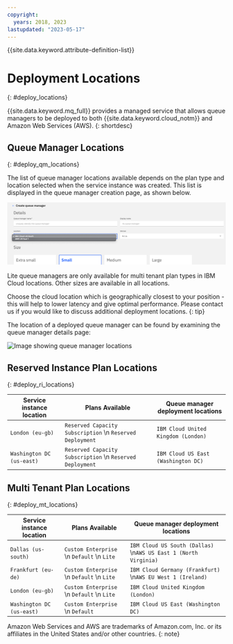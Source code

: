 ```yaml
---
copyright:
  years: 2018, 2023
lastupdated: "2023-05-17"
---
```


{{site.data.keyword.attribute-definition-list}}

# Deployment Locations
{: #deploy_locations}

{{site.data.keyword.mq_full}} provides a managed service that allows queue managers to be deployed to both {{site.data.keyword.cloud_notm}} and Amazon Web Services (AWS).
{: shortdesc}

## Queue Manager Locations
{: #deploy_qm_locations}

The list of queue manager locations available depends on the plan type and location selected when the service instance was created. This list is displayed in the queue manager creation page, as shown below.

![Image showing queue manager locations](../images/mqoc_qm_locations.png)

Lite queue managers are only available for multi tenant plan types in IBM Cloud locations. Other sizes are available in all locations.

Choose the cloud location which is geographically closest to your position -  this will help to lower latency and give optimal performance. Please contact us if you would like to discuss additional deployment locations.
{: tip}

The location of a deployed queue manager can be found by examining the queue manager details page:

![Image showing queue manager locations](../images/mqoc_qm_locations_qminfo.png)


## Reserved Instance Plan Locations
{: #deploy_ri_locations}

Service instance location         | Plans Available                    | Queue manager deployment locations
----------------------------------|------------------------------------|-------------------------
`London (eu-gb)`                  | `Reserved Capacity Subscription` \n `Reserved Deployment` | `IBM Cloud United Kingdom (London)`
`Washington DC (us-east)`         | `Reserved Capacity Subscription` \n `Reserved Deployment` | `IBM Cloud US East (Washington DC)`

## Multi Tenant Plan Locations
{: #deploy_mt_locations}

Service instance location         | Plans Available                    | Queue manager deployment locations
----------------------------------|------------------------------------|-------------------------
`Dallas (us-south)`               | `Custom Enterprise` \n `Default` \n `Lite`   | `IBM Cloud US South (Dallas)`  \n`AWS US East 1 (North Virginia)`
`Frankfurt (eu-de)`               | `Custom Enterprise` \n `Default` \n `Lite`   | `IBM Cloud Germany (Frankfurt)`  \n`AWS EU West 1 (Ireland)`
`London (eu-gb)`                  | `Custom Enterprise` \n `Default` \n `Lite`  | `IBM Cloud United Kingdom (London)`
`Washington DC (us-east)`         | `Custom Enterprise` \n `Default`             | `IBM Cloud US East (Washington DC)`


Amazon Web Services and AWS are trademarks of Amazon.com, Inc. or its affiliates in the United States and/or other countries.
{: note}
